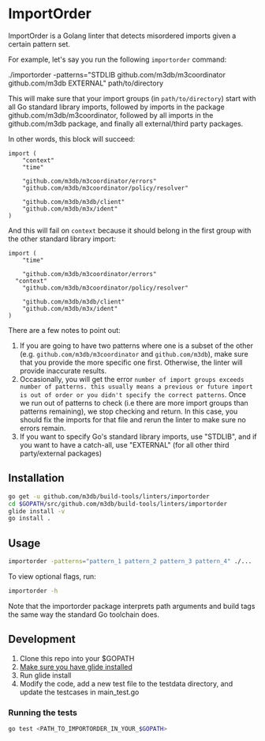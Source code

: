 # ImportOrder

ImportOrder is a Golang linter that detects misordered imports given a certain pattern set.

For example, let's say you run the following `importorder` command:

./importorder -patterns="STDLIB github.com/m3db/m3coordinator github.com/m3db EXTERNAL" path/to/directory

This will make sure that your import groups (in `path/to/directory`) start with all Go standard library imports, followed by imports in the package github.com/m3db/m3coordinator, followed by all imports in the github.com/m3db package, and finally all external/third party packages.

In other words, this block will succeed:
```
import (
	"context"
	"time"

	"github.com/m3db/m3coordinator/errors"
	"github.com/m3db/m3coordinator/policy/resolver"

	"github.com/m3db/m3db/client"
	"github.com/m3db/m3x/ident"
)
```

And this will fail on `context` because it should belong in the first group with the other standard library import:
```
import (
	"time"

	"github.com/m3db/m3coordinator/errors"
  "context"
	"github.com/m3db/m3coordinator/policy/resolver"

	"github.com/m3db/m3db/client"
	"github.com/m3db/m3x/ident"
)
```

There are a few notes to point out:

1. If you are going to have two patterns where one is a subset of the other (e.g. `github.com/m3db/m3coordinator` and `github.com/m3db`), make sure that you provide the more specific one first. Otherwise, the linter will provide inaccurate results.
2. Occasionally, you will get the error `number of import groups exceeds number of patterns. this usually means a previous or future import is out of order or you didn't specify the correct patterns`. Once we run out of patterns to check (i.e there are more import groups than patterns remaining), we stop checking and return. In this case, you should fix the imports for that file and rerun the linter to make sure no errors remain.
3. If you want to specify Go's standard library imports, use "STDLIB", and if you want to have a catch-all, use "EXTERNAL" (for all other third party/external packages)

## Installation

```bash
go get -u github.com/m3db/build-tools/linters/importorder
cd $GOPATH/src/github.com/m3db/build-tools/linters/importorder
glide install -v
go install .
```

## Usage

```bash
importorder -patterns="pattern_1 pattern_2 pattern_3 pattern_4" ./...
```

To view optional flags, run:

```bash
importorder -h
```

Note that the importorder package interprets path arguments and build tags the same way the standard Go toolchain does.

## Development

1. Clone this repo into your $GOPATH
2. [Make sure you have glide installed](https://github.com/Masterminds/glide)
3. Run glide install
4. Modify the code, add a new test file to the testdata directory, and update the testcases in main_test.go

### Running the tests

```bash
go test <PATH_TO_IMPORTORDER_IN_YOUR_$GOPATH>
```